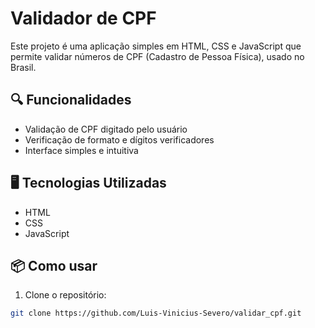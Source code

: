 # Validador de CPF

Este projeto é uma aplicação simples em HTML, CSS e JavaScript que permite validar números de CPF (Cadastro de Pessoa Física), usado no Brasil. 

## 🔍 Funcionalidades

- Validação de CPF digitado pelo usuário
- Verificação de formato e dígitos verificadores
- Interface simples e intuitiva

## 🖥️ Tecnologias Utilizadas

- HTML
- CSS
- JavaScript

## 📦 Como usar

1. Clone o repositório:

```bash
git clone https://github.com/Luis-Vinicius-Severo/validar_cpf.git
